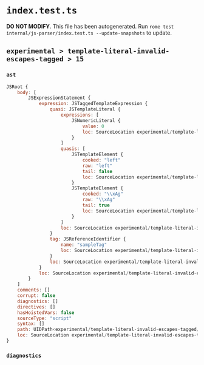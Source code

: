 # `index.test.ts`

**DO NOT MODIFY**. This file has been autogenerated. Run `rome test internal/js-parser/index.test.ts --update-snapshots` to update.

## `experimental > template-literal-invalid-escapes-tagged > 15`

### `ast`

```javascript
JSRoot {
	body: [
		JSExpressionStatement {
			expression: JSTaggedTemplateExpression {
				quasi: JSTemplateLiteral {
					expressions: [
						JSNumericLiteral {
							value: 0
							loc: SourceLocation experimental/template-literal-invalid-escapes-tagged/15/input.js 1:16-1:17
						}
					]
					quasis: [
						JSTemplateElement {
							cooked: "left"
							raw: "left"
							tail: false
							loc: SourceLocation experimental/template-literal-invalid-escapes-tagged/15/input.js 1:10-1:14
						}
						JSTemplateElement {
							cooked: "\\xAg"
							raw: "\\xAg"
							tail: true
							loc: SourceLocation experimental/template-literal-invalid-escapes-tagged/15/input.js 1:18-1:22
						}
					]
					loc: SourceLocation experimental/template-literal-invalid-escapes-tagged/15/input.js 1:9-1:23
				}
				tag: JSReferenceIdentifier {
					name: "sampleTag"
					loc: SourceLocation experimental/template-literal-invalid-escapes-tagged/15/input.js 1:0-1:9 (sampleTag)
				}
				loc: SourceLocation experimental/template-literal-invalid-escapes-tagged/15/input.js 1:0-1:23
			}
			loc: SourceLocation experimental/template-literal-invalid-escapes-tagged/15/input.js 1:0-1:23
		}
	]
	comments: []
	corrupt: false
	diagnostics: []
	directives: []
	hasHoistedVars: false
	sourceType: "script"
	syntax: []
	path: UIDPath<experimental/template-literal-invalid-escapes-tagged/15/input.js>
	loc: SourceLocation experimental/template-literal-invalid-escapes-tagged/15/input.js 1:0-1:23
}
```

### `diagnostics`

```

```
